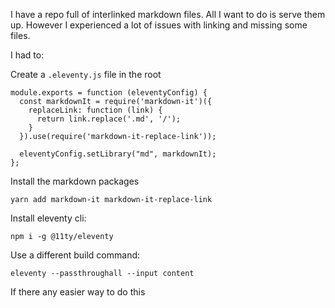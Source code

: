 I have a repo full of interlinked markdown files. All I want to do is serve them up. However I experienced a lot of issues with linking and missing some files.

I had to:

Create a `.eleventy.js` file in the root

```
module.exports = function (eleventyConfig) {
  const markdownIt = require('markdown-it')({
    replaceLink: function (link) {
      return link.replace('.md', '/');
    }
  }).use(require('markdown-it-replace-link'));

  eleventyConfig.setLibrary("md", markdownIt);
};
```

Install the markdown packages
```
yarn add markdown-it markdown-it-replace-link
```

Install eleventy cli:
```
npm i -g @11ty/eleventy
```

Use a different build command:
```
eleventy --passthroughall --input content
```

If there any easier way to do this